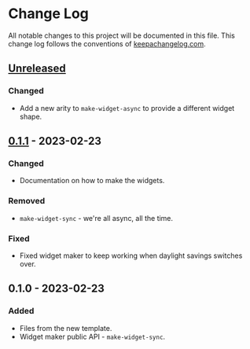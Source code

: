 # Change Log
All notable changes to this project will be documented in this file. This change log follows the conventions of [keepachangelog.com](http://keepachangelog.com/).

## [Unreleased]
### Changed
- Add a new arity to `make-widget-async` to provide a different widget shape.

## [0.1.1] - 2023-02-23
### Changed
- Documentation on how to make the widgets.

### Removed
- `make-widget-sync` - we're all async, all the time.

### Fixed
- Fixed widget maker to keep working when daylight savings switches over.

## 0.1.0 - 2023-02-23
### Added
- Files from the new template.
- Widget maker public API - `make-widget-sync`.

[Unreleased]: https://sourcehost.site/your-name/analize-start/compare/0.1.1...HEAD
[0.1.1]: https://sourcehost.site/your-name/analize-start/compare/0.1.0...0.1.1
